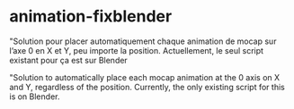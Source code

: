 # animation-fixblender
"Solution pour placer automatiquement chaque animation de mocap sur l’axe 0 en X et Y, peu importe la position. Actuellement, le seul script existant pour ça est sur Blender

"Solution to automatically place each mocap animation at the 0 axis on X and Y, regardless of the position. Currently, the only existing script for this is on Blender.
